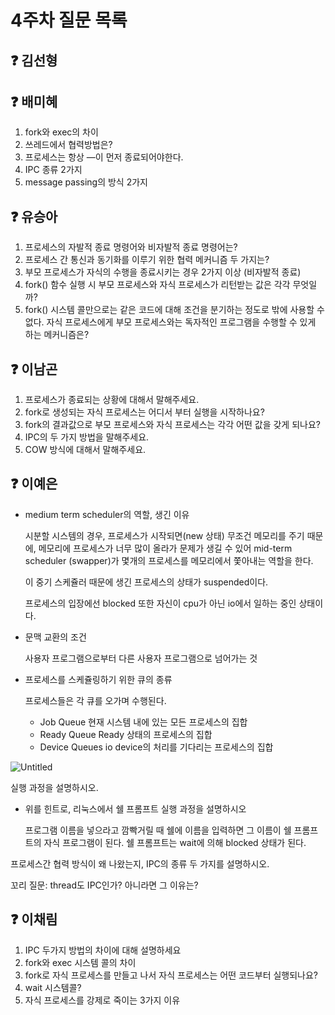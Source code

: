 # 4주차 질문 목록

## ❓ 김선형


## ❓ 배미혜
1. fork와 exec의 차이 
2. 쓰레드에서 협력방법은?
3. 프로세스는 항상 —이 먼저 종료되어야한다. 
4. IPC 종류 2가지
5.  message passing의 방식 2가지


## ❓ 유승아

1. 프로세스의 자발적 종료 명령어와 비자발적 종료 명령어는?
2. 프로세스 간 통신과 동기화를 이루기 위한 협력 메커니즘 두 가지는?
3. 부모 프로세스가 자식의 수행을 종료시키는 경우 2가지 이상 (비자발적 종료)
4. fork() 함수 실행 시 부모 프로세스와 자식 프로세스가 리턴받는 값은 각각 무엇일까?
5. fork() 시스템 콜만으로는 같은 코드에 대해 조건을 분기하는 정도로 밖에 사용할 수 없다. 자식 프로세스에게 부모 프로세스와는 독자적인 프로그램을 수행할 수 있게 하는 메커니즘은?

## ❓ 이남곤

1. 프로세스가 종료되는 상황에 대해서 말해주세요.
2. fork로 생성되는 자식 프로세스는 어디서 부터 실행을 시작하나요?
3. fork의 결과값으로 부모 프로세스와 자식 프로세스는 각각 어떤 값을 갖게 되나요?
4. IPC의 두 가지 방법을 말해주세요.
5. COW 방식에 대해서 말해주세요.

## ❓ 이예은


- medium term scheduler의 역할, 생긴 이유
    
    시분할 시스템의 경우, 프로세스가 시작되면(new 상태) 무조건 메모리를 주기 때문에, 메모리에 프로세스가 너무 많이 올라가 문제가 생길 수 있어 mid-term scheduler (swapper)가 몇개의 프로세스를 메모리에서 쫓아내는 역할을 한다.
    
    이 중기 스케쥴러 때문에 생긴 프로세스의 상태가 suspended이다.
    
    프로세스의 입장에선 blocked 또한 자신이 cpu가 아닌 io에서 일하는 중인 상태이다.
    
- 문맥 교환의 조건
    
    사용자 프로그램으로부터 다른 사용자 프로그램으로 넘어가는 것
    
- 프로세스를 스케쥴링하기 위한 큐의 종류
    
    프로세스들은 각 큐를 오가며 수행된다.
    
    - Job Queue
    현재 시스템 내에 있는 모든 프로세스의 집합
    - Ready Queue
    Ready 상태의 프로세스의 집합
    - Device Queues
    io device의 처리를 기다리는 프로세스의 집합
    

![Untitled](https://s3-us-west-2.amazonaws.com/secure.notion-static.com/0cbf8e50-fa01-434d-991c-77306e1ccc9b/Untitled.png)

실행 과정을 설명하시오.

- 위를 힌트로, 리눅스에서 쉘 프롬프트 실행 과정을 설명하시오
    
     프로그램 이름을 넣으라고 깜빡거릴 때 쉘에 이름을 입력하면 그 이름이 쉘 프롬프트의 자식 프로그램이 된다. 쉘 프롬프트는 wait에 의해 blocked 상태가 된다.
    

프로세스간 협력 방식이 왜 나왔는지, IPC의 종류 두 가지를 설명하시오.

꼬리 질문: thread도 IPC인가? 아니라면 그 이유는?


## ❓ 이채림

1. IPC 두가지 방법의 차이에 대해 설명하세요
2. fork와 exec 시스템 콜의 차이     
3. fork로 자식 프로세스를 만들고 나서 자식 프로세스는 어떤 코드부터 실행되나요?    
4. wait 시스템콜?    
5. 자식 프로세스를 강제로 죽이는 3가지 이유
